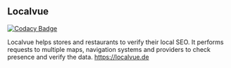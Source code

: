 ## Localvue

[![Codacy Badge](https://api.codacy.com/project/badge/Grade/6cc6dd0f8be44fedaefa26965ac42ad9)](https://app.codacy.com/app/sheub/LocalVueFront?utm_source=github.com&utm_medium=referral&utm_content=sheub/LocalVueFront&utm_campaign=Badge_Grade_Dashboard)

Localvue helps stores and restaurants to verify their local SEO.
It performs requests to multiple maps, navigation systems and providers to check presence and verify the data.
https://localvue.de
